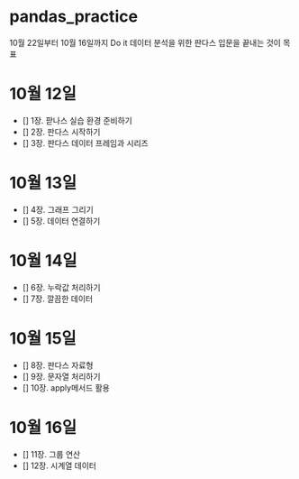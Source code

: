 # pandas_practice
10월 22일부터 10월 16일까지 Do it 데이터 분석을 위한 판다스 입문을 끝내는 것이 목표
# 10월 12일
- [] 1장. 팓나스 실습 환경 준비하기
- [] 2장. 판다스 시작하기
- [] 3장. 판다스 데이터 프레임과 시리즈
# 10월 13일
- [] 4장. 그래프 그리기
- [] 5장. 데이터 연결하기  
# 10월 14일
- [] 6장. 누락값 처리하기
- [] 7장. 깔끔한 데이터 
# 10월 15일
- [] 8장. 판다스 자료형
- [] 9장. 문자열 처리하기
- [] 10장. apply메서드 활용
# 10월 16일
- [] 11장. 그룹 연산
- [] 12장. 시계열 데이터
